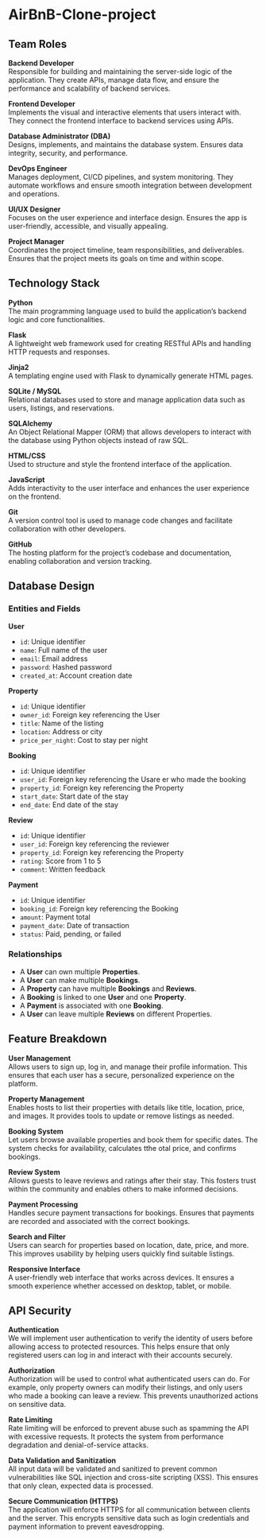 # AirBnB-Clone-project

## Team Roles

**Backend Developer**  
Responsible for building and maintaining the server-side logic of the application. They create APIs, manage data flow, and ensure the performance and scalability of backend services.

**Frontend Developer**  
Implements the visual and interactive elements that users interact with. They connect the frontend interface to backend services using APIs.

**Database Administrator (DBA)**  
Designs, implements, and maintains the database system. Ensures data integrity, security, and performance.

**DevOps Engineer**  
Manages deployment, CI/CD pipelines, and system monitoring. They automate workflows and ensure smooth integration between development and operations.

**UI/UX Designer**  
Focuses on the user experience and interface design. Ensures the app is user-friendly, accessible, and visually appealing.

**Project Manager**  
Coordinates the project timeline, team responsibilities, and deliverables. Ensures that the project meets its goals on time and within scope.

## Technology Stack

**Python**  
The main programming language used to build the application’s backend logic and core functionalities.

**Flask**  
A lightweight web framework used for creating RESTful APIs and handling HTTP requests and responses.

**Jinja2**  
A templating engine used with Flask to dynamically generate HTML pages.

**SQLite / MySQL**  
Relational databases used to store and manage application data such as users, listings, and reservations.

**SQLAlchemy**  
An Object Relational Mapper (ORM) that allows developers to interact with the database using Python objects instead of raw SQL.

**HTML/CSS**  
Used to structure and style the frontend interface of the application.

**JavaScript**  
Adds interactivity to the user interface and enhances the user experience on the frontend.

**Git**  
A version control tool is used to manage code changes and facilitate collaboration with other developers.

**GitHub**  
The hosting platform for the project’s codebase and documentation, enabling collaboration and version tracking.

## Database Design

### Entities and Fields

**User**  
- `id`: Unique identifier  
- `name`: Full name of the user  
- `email`: Email address  
- `password`: Hashed password  
- `created_at`: Account creation date  

**Property**  
- `id`: Unique identifier  
- `owner_id`: Foreign key referencing the User  
- `title`: Name of the listing  
- `location`: Address or city  
- `price_per_night`: Cost to stay per night  

**Booking**  
- `id`: Unique identifier  
- `user_id`: Foreign key referencing the Usare er who made the booking  
- `property_id`: Foreign key referencing the Property  
- `start_date`: Start date of the stay  
- `end_date`: End date of the stay  

**Review**  
- `id`: Unique identifier  
- `user_id`: Foreign key referencing the reviewer  
- `property_id`: Foreign key referencing the Property  
- `rating`: Score from 1 to 5  
- `comment`: Written feedback  

**Payment**  
- `id`: Unique identifier  
- `booking_id`: Foreign key referencing the Booking  
- `amount`: Payment total  
- `payment_date`: Date of transaction  
- `status`: Paid, pending, or failed  

### Relationships

- A **User** can own multiple **Properties**.  
- A **User** can make multiple **Bookings**.  
- A **Property** can have multiple **Bookings** and **Reviews**.  
- A **Booking** is linked to one **User** and one **Property**.  
- A **Payment** is associated with one **Booking**.  
- A **User** can leave multiple **Reviews** on different Properties.

## Feature Breakdown

**User Management**  
Allows users to sign up, log in, and manage their profile information. This ensures that each user has a secure, personalized experience on the platform.

**Property Management**  
Enables hosts to list their properties with details like title, location, price, and images. It provides tools to update or remove listings as needed.

**Booking System**  
Let users browse available properties and book them for specific dates. The system checks for availability, calculates tthe otal price, and confirms bookings.

**Review System**  
Allows guests to leave reviews and ratings after their stay. This fosters trust within the community and enables others to make informed decisions.

**Payment Processing**  
Handles secure payment transactions for bookings. Ensures that payments are recorded and associated with the correct bookings.

**Search and Filter**  
Users can search for properties based on location, date, price, and more. This improves usability by helping users quickly find suitable listings.

**Responsive Interface**  
A user-friendly web interface that works across devices. It ensures a smooth experience whether accessed on desktop, tablet, or mobile.

## API Security

**Authentication**  
We will implement user authentication to verify the identity of users before allowing access to protected resources. This helps ensure that only registered users can log in and interact with their accounts securely.

**Authorization**  
Authorization will be used to control what authenticated users can do. For example, only property owners can modify their listings, and only users who made a booking can leave a review. This prevents unauthorized actions on sensitive data.

**Rate Limiting**  
Rate limiting will be enforced to prevent abuse such as spamming the API with excessive requests. It protects the system from performance degradation and denial-of-service attacks.

**Data Validation and Sanitization**  
All input data will be validated and sanitized to prevent common vulnerabilities like SQL injection and cross-site scripting (XSS). This ensures that only clean, expected data is processed.

**Secure Communication (HTTPS)**  
The application will enforce HTTPS for all communication between clients and the server. This encrypts sensitive data such as login credentials and payment information to prevent eavesdropping.

